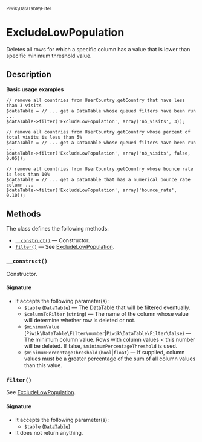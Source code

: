 <small>Piwik\DataTable\Filter</small>

ExcludeLowPopulation
====================

Deletes all rows for which a specific column has a value that is lower than specific minimum threshold value.

Description
-----------

**Basic usage examples**

    // remove all countries from UserCountry.getCountry that have less than 3 visits
    $dataTable = // ... get a DataTable whose queued filters have been run ...
    $dataTable->filter('ExcludeLowPopulation', array('nb_visits', 3));

    // remove all countries from UserCountry.getCountry whose percent of total visits is less than 5%
    $dataTable = // ... get a DataTable whose queued filters have been run ...
    $dataTable->filter('ExcludeLowPopulation', array('nb_visits', false, 0.05));

    // remove all countries from UserCountry.getCountry whose bounce rate is less than 10%
    $dataTable = // ... get a DataTable that has a numerical bounce_rate column ...
    $dataTable->filter('ExcludeLowPopulation', array('bounce_rate', 0.10));

Methods
-------

The class defines the following methods:

- [`__construct()`](#__construct) &mdash; Constructor.
- [`filter()`](#filter) &mdash; See [ExcludeLowPopulation](/api-reference/Piwik/DataTable/Filter/ExcludeLowPopulation).

<a name="__construct" id="__construct"></a>
<a name="__construct" id="__construct"></a>
### `__construct()`

Constructor.

#### Signature

- It accepts the following parameter(s):
    - `$table` ([`DataTable`](../../../Piwik/DataTable.md)) &mdash; The DataTable that will be filtered eventually.
    - `$columnToFilter` (`string`) &mdash; The name of the column whose value will determine whether row is deleted or not.
    - `$minimumValue` (`Piwik\DataTable\Filter\number`|`Piwik\DataTable\Filter\false`) &mdash; The minimum column value. Rows with column values < this number will be deleted. If false, `$minimumPercentageThreshold` is used.
    - `$minimumPercentageThreshold` (`bool`|`float`) &mdash; If supplied, column values must be a greater percentage of the sum of all column values than this value.

<a name="filter" id="filter"></a>
<a name="filter" id="filter"></a>
### `filter()`

See [ExcludeLowPopulation](/api-reference/Piwik/DataTable/Filter/ExcludeLowPopulation).

#### Signature

- It accepts the following parameter(s):
    - `$table` ([`DataTable`](../../../Piwik/DataTable.md))
- It does not return anything.

